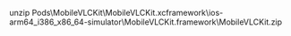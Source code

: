 unzip Pods\MobileVLCKit\MobileVLCKit.xcframework\ios-arm64_i386_x86_64-simulator\MobileVLCKit.framework\MobileVLCKit.zip